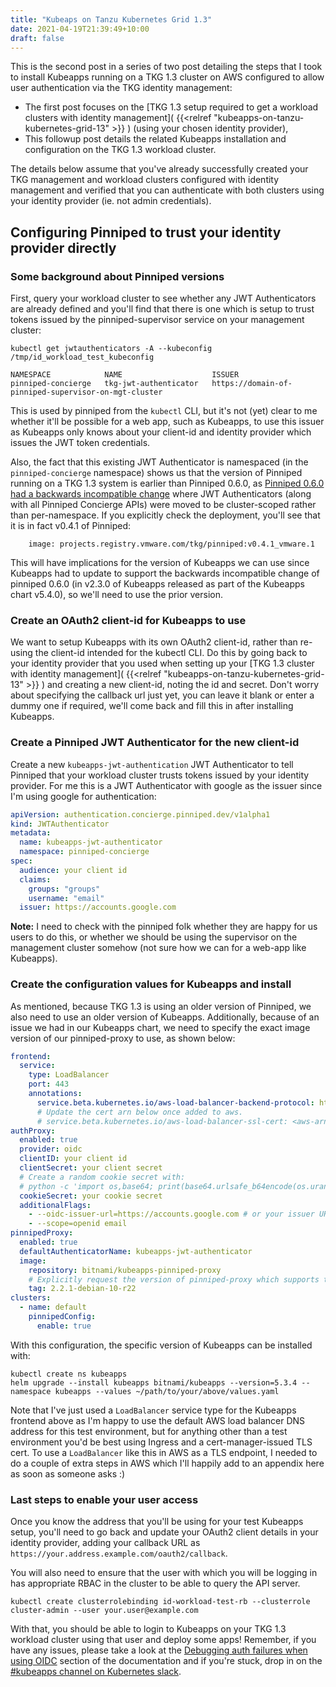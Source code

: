 ```yaml
---
title: "Kubeaps on Tanzu Kubernetes Grid 1.3"
date: 2021-04-19T21:39:49+10:00
draft: false
---
```


This is the second post in a series of two post detailing the steps that I took to install Kubeapps running on a TKG 1.3 cluster on AWS configured to allow user authentication via the TKG identity management:

* The first post focuses on the [TKG 1.3 setup required to get a workload clusters with identity management]( {{<relref "kubeapps-on-tanzu-kubernetes-grid-13" >}} ) (using your chosen identity provider),
* This followup post details the related Kubeapps installation and configuration on the TKG 1.3 workload cluster.

The details below assume that you've already successfully created your TKG management and workload clusters configured with identity management and verified that you can authenticate with both clusters using your identity provider (ie. not admin credentials).

## Configuring Pinniped to trust your identity provider directly

### Some background about Pinniped versions

First, query your workload cluster to see whether any JWT Authenticators are already defined and you'll find that there is one which is setup to trust tokens issued by the pinniped-supervisor service on your management cluster:

```
kubectl get jwtauthenticators -A --kubeconfig /tmp/id_workload_test_kubeconfig

NAMESPACE            NAME                    ISSUER
pinniped-concierge   tkg-jwt-authenticator   https://domain-of-pinniped-supervisor-on-mgt-cluster
```

This is used by pinniped from the `kubectl` CLI, but it's not (yet) clear to me whether it'll be possible for a web app, such as Kubeapps, to use this issuer as Kubeapps only knows about your client-id and identity provider which issues the JWT token credentials.

Also, the fact that this existing JWT Authenticator is namespaced (in the `pinniped-concierge` namespace) shows us that the version of Pinniped running on a TKG 1.3 system is earlier than Pinniped 0.6.0, as [Pinniped 0.6.0 had a backwards incompatible change](https://github.com/vmware-tanzu/pinniped/releases/tag/v0.6.0) where JWT Authenticators (along with all Pinniped Concierge APIs) were moved to be cluster-scoped rather than per-namespace. If you explicitly check the deployment, you'll see that it is in fact v0.4.1 of Pinniped:

```
    image: projects.registry.vmware.com/tkg/pinniped:v0.4.1_vmware.1
```

This will have implications for the version of Kubeapps we can use since Kubeapps had to update to support the backwards incompatible change of pinniped 0.6.0 (in v2.3.0 of Kubeapps released as part of the Kubeapps chart v5.4.0), so we'll need to use the prior version.

### Create an OAuth2 client-id for Kubeapps to use

We want to setup Kubeapps with its own OAuth2 client-id, rather than re-using the client-id intended for the kubectl CLI. Do this by going back to your identity provider that you used when setting up your [TKG 1.3 cluster with identity management]( {{<relref "kubeapps-on-tanzu-kubernetes-grid-13" >}} ) and creating a new client-id, noting the id and secret. Don't worry about specifying the callback url just yet, you can leave it blank or enter a dummy one if required, we'll come back and fill this in after installing Kubeapps.

### Create a Pinniped JWT Authenticator for the new client-id

Create a new `kubeapps-jwt-authentication` JWT Authenticator to tell Pinniped that your workload cluster trusts tokens issued by your identity provider. For me this is a JWT Authenticator with google as the issuer since I'm using google for authentication:

```yaml
apiVersion: authentication.concierge.pinniped.dev/v1alpha1
kind: JWTAuthenticator
metadata:
  name: kubeapps-jwt-authenticator
  namespace: pinniped-concierge
spec:
  audience: your client id
  claims:
    groups: "groups"
    username: "email"
  issuer: https://accounts.google.com
```

**Note:** I need to check with the pinniped folk whether they are happy for us users to do this, or whether we should be using the supervisor on the management cluster somehow (not sure how we can for a web-app like Kubeapps).

### Create the configuration values for Kubeapps and install

As mentioned, because TKG 1.3 is using an older version of Pinniped, we also need to use an older version of Kubeapps. Additionally, because of an issue we had in our Kubeapps chart, we need to specify the exact image version of our pinniped-proxy to use, as shown below:

```yaml
frontend:
  service:
    type: LoadBalancer
    port: 443
    annotations:
      service.beta.kubernetes.io/aws-load-balancer-backend-protocol: http
      # Update the cert arn below once added to aws.
      # service.beta.kubernetes.io/aws-load-balancer-ssl-cert: <aws-arn-for-your-ssl-cert>
authProxy:
  enabled: true
  provider: oidc
  clientID: your client id
  clientSecret: your client secret
  # Create a random cookie secret with:
  # python -c 'import os,base64; print(base64.urlsafe_b64encode(os.urandom(16)).decode())'
  cookieSecret: your cookie secret
  additionalFlags:
    - --oidc-issuer-url=https://accounts.google.com # or your issuer URL
    - --scope=openid email
pinnipedProxy:
  enabled: true
  defaultAuthenticatorName: kubeapps-jwt-authenticator
  image:
    repository: bitnami/kubeapps-pinniped-proxy
    # Explicitly request the version of pinniped-proxy which supports the pre 0.6.0 version of pinniped.
    tag: 2.2.1-debian-10-r22
clusters:
  - name: default
    pinnipedConfig:
      enable: true
```

With this configuration, the specific version of Kubeapps can be installed with:

```
kubectl create ns kubeapps
helm upgrade --install kubeapps bitnami/kubeapps --version=5.3.4 --namespace kubeapps --values ~/path/to/your/above/values.yaml
```

Note that I've just used a `LoadBalancer` service type for the Kubeapps frontend above as I'm happy to use the default AWS load balancer DNS address for this test environment, but for anything other than a test environment you'd be best using Ingress and a cert-manager-issued TLS cert. To use a `LoadBalancer` like this in AWS as a TLS endpoint, I needed to do a couple of extra steps in AWS which I'll happily add to an appendix here as soon as someone asks :)

### Last steps to enable your user access

Once you know the address that you'll be using for your test Kubeapps setup, you'll need to go back and update your OAuth2 client details in your identity provider, adding your callback URL as `https://your.address.example.com/oauth2/callback`.

You will also need to ensure that the user with which you will be logging in has appropriate RBAC in the cluster to be able to query the API server.

```
kubectl create clusterrolebinding id-workload-test-rb --clusterrole cluster-admin --user your.user@example.com
```

With that, you should be able to login to Kubeapps on your TKG 1.3 workload cluster using that user and deploy some apps! Remember, if you have any issues, please take a look at the [Debugging auth failures when using OIDC](https://github.com/kubeapps/kubeapps/blob/master/docs/user/using-an-OIDC-provider.md#debugging-auth-failures-when-using-oidc) section of the documentation and if you're stuck, drop in on the [#kubeapps channel on Kubernetes slack](https://kubernetes.slack.com/archives/C9D3TSUG4).

